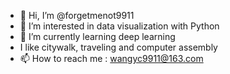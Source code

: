 - 👋 Hi, I’m @forgetmenot9911
- 👀 I’m interested in data visualization with Python
- 🌱 I’m currently learning deep learning
- I like citywalk, traveling and computer assembly
- 📫 How to reach me : wangyc9911@163.com

<!---
forgetmenot9911/forgetmenot9911 is a ✨ special ✨ repository because its `README.md` (this file) appears on your GitHub profile.
You can click the Preview link to take a look at your changes.
--->
